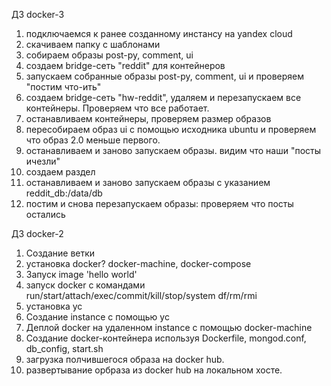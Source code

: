 
ДЗ docker-3
1. подключаемся к ранее созданному инстансу на yandex cloud
2. скачиваем папку с шаблонами
3. собираем образы post-py, comment, ui
4. создаем bridge-сеть "reddit" для контейнеров
5. запускаем собранные образы post-py, comment, ui  и проверяем "постим что-ить"
6. cоздаем bridge-сеть "hw-reddit", удаляем и перезапускаем все контейнеры. Проверяем что все работает.
7. останавливаем контейнеры, проверяем размер образов
8. пересобираем образ ui с помощью исходника ubuntu и проверяем что образ 2.0 меньше первого.
9. останавливаем и заново запускаем образы. видим что наши "посты ичезли"
10. создаем  раздел
11. останавливаем и заново запускаем образы с указанием reddit_db:/data/db
12. постим и снова перезапускаем образы: проверяем что посты остались


ДЗ docker-2
1. Создание ветки
2. установка docker? docker-machine, docker-compose
3. Запуск image 'hello world'
4. запуск docker с командами run/start/attach/exec/commit/kill/stop/system df/rm/rmi
5. установка yc
6. Создание instance с помощью yc
7. Деплой docker на удаленном instance с помощью docker-machine
8. Создание docker-контейнера используя Dockerfile, mongod.conf, db_config, start.sh
9. загрузка полчившегося образа на docker hub.
10. развертывание орбраза из docker hub на локальном хосте.
